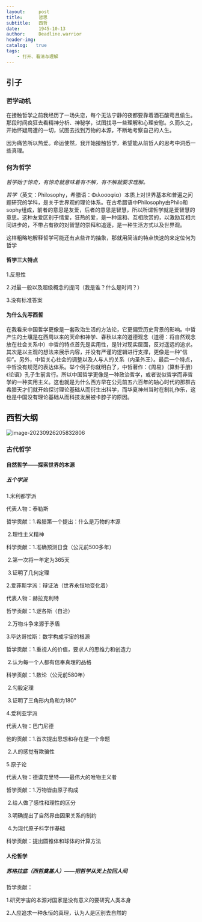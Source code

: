 ```yaml
---
layout:     post
title:      哲思
subtitle:   西哲
date:       1945-10-13
author:     Deadline.warrior
header-img:
catalog:   true
tags:
    - 打开、看清与理解
---
```


## 引子

### 哲学动机

在接触哲学之前我经历了一场失恋，每个无法宁静的夜都要靠着酒石酸苟且偷生。那段时间疯狂去看精神分析、神秘学，试图找寻一些理解和心理安慰。久而久之，开始怀疑周遭的一切，试图去找到万物的本源，不断地考察自己的人生。

因为痛苦所以热爱。命运使然，我开始接触哲学，希望能从前哲人的思考中洞悉一些真理。

### 何为哲学

*哲学始于惊奇，有惊奇就意味着有不解，有不解就要求理解。*

*哲学*（英文：Philosophy，希腊语：Φιλοσοφία）本质上对世界基本和普遍之问题研究的学科，是关于世界观的理论体系。在古希腊语中Philosophy由Philo和sophy组成，前者的意思是友爱，后者的意思是智慧，所以所谓哲学就是爱智慧的意思。这种友爱区别于情爱，狂热的爱，是一种温和、互相欣赏的，以激励互相共同进步的，不带占有欲的对智慧的崇拜和追逐，是一种生活方式以及世界观。

这样粗略地解释哲学可能还有点些许的抽象，那就用简洁的特点快速的来定位何为哲学

#### 哲学三大特点

1.反思性

 2.对最一般以及超级概念的提问（我是谁？什么是时间？）

3.没有标准答案

#### 为什么先写西哲

在我看来中国哲学更像是一套政治生活的方法论，它更偏受历史背景的影响。中哲产生的土壤是在西周以来的天命和神学、春秋以来的道德观念（道德：将自然观念放在社会关系中）中哲的特点首先是实用性，是针对现实层面，反对遥远的追求。其次是以主观的想法来展示内容，并没有严谨的逻辑进行支撑，更像是一种“信仰”。另外，中哲关心社会的调整以及人与人的关系（内圣外王）。最后一个特点，中哲没有规范的表达体系。举个例子你就明白了，中哲著作：《周易》（算卦手册）《论语》孔子生前言行。所以中国哲学更像是一种政治哲学，或者说似哲学而非哲学的一种实用主义。这也就是为什么西方早在公元前五六百年的轴心时代的那群古希腊天才们就开始探讨理论基础从而衍生出科学，而华夏神州当时在制礼作乐，这也是中国没有理论基础从而科技发展被卡脖子的原因。

## 西哲大纲

![image-20230926205832806](https://cdn.jsdelivr.net/gh/DeadlineWarrior/blogimage@main/img/202309262058859.png)

### 古代哲学

#### 自然哲学——探索世界的本源

##### 五个学派

1.米利都学派

代表人物：泰勒斯

哲学贡献：1.希腊第一个提出：什么是万物的本源

​                   2.理性主义精神

科学贡献：1.准确预测日食（公元前500多年）

​                   2.第一次将一年定为365天

​                   3.证明了几何定理

2.爱菲斯学派：辩证法（世界永恒地变化着）

代表人物：赫拉克利特

哲学贡献：1.逻各斯（自洽）

​                   2.万物斗争来源于矛盾

3.毕达哥拉斯：数字构成宇宙的根源

哲学贡献：1.重视人的价值，要求人的思维力和创造力

​                   2.认为每一个人都有信奉真理的品格

科学贡献：1.数论（公元前580年）

​                   2.勾股定理

​                   3.证明了三角形内角和为180°

4.爱利亚学派

 代表人物：巴门尼德

他的贡献：1.首次提出思想和存在是一个命题

​                   2.人的感觉有欺骗性

5.原子论

代表人物：德谟克里特——最伟大的唯物主义者

哲学贡献：1.万物皆由原子构成

​                   2.给人做了感性和理性的区分

​                   3.明确提出了自然界由因果关系的制约

​                   4.为现代原子科学作基础

科学贡献：提出圆锥体和球体的计算方法

#### 人伦哲学

##### 苏格拉底（西哲奠基人）——把哲学从天上拉回人间

哲学贡献：

1.研究宇宙的本源对国家是没有意义的要研究人类本身

2.人应追求一种永恒的真理，认为人是区别去自然的

















